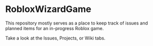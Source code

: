 # RobloxWizardGame
This repository mostly serves as a place to keep track of issues and planned items for an in-progress Roblox game.

Take a look at the Issues, Projects, or Wiki tabs.
